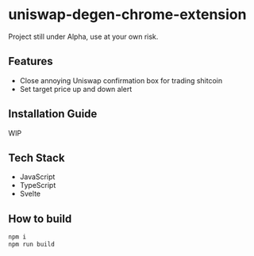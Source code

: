 # uniswap-degen-chrome-extension

Project still under Alpha, use at your own risk.

## Features

- Close annoying Uniswap confirmation box for trading shitcoin
- Set target price up and down alert

## Installation Guide

WIP

## Tech Stack

- JavaScript
- TypeScript
- Svelte

## How to build

```sh
npm i
npm run build
```

